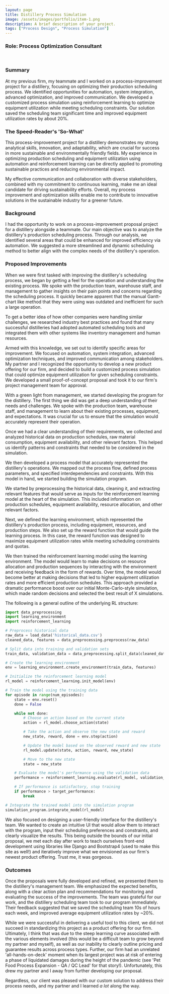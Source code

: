 ```yaml
---
layout: page
title: Distillery Process Simulation
image: /assets/images/portfolio/item-1.png
description: A brief description of your project.
tags: ["Process Design", "Process Simulation"]
---
```

### Role: Process Optimization Consultant
<br>

### Summary

At my previous firm, my teammate and I worked on a process-improvement project for a distillery, focusing on optimizing their production scheduling process. We identified opportunities for automation, system integration, advanced optimization, and improved communication. We developed a customized process simulation using reinforcement learning to optimize equipment utilization while meeting scheduling constraints. Our solution saved the scheduling team significant time and improved equipment utilization rates by about 20%.

### The Speed-Reader's 'So-What'
This process-improvement project for a distillery demonstrates my strong analytical skills, innovation, and adaptability, which are crucial for success in more sustainable and environmentally friendly fields. My experience in optimizing production scheduling and equipment utilization using automation and reinforcement learning can be directly applied to promoting sustainable practices and reducing environmental impact.

My effective communication and collaboration with diverse stakeholders, combined with my commitment to continuous learning, make me an ideal candidate for driving sustainability efforts. Overall, my process improvement and optimization skills enable me to contribute to innovative solutions in the sustainable industry for a greener future.

### Background

I had the opportunity to work on a process-improvement proposal project for a distillery alongside a teammate. Our main objective was to analyze the distillery's production scheduling process. Through our analysis, we identified several areas that could be enhanced for improved efficiency via automation. We suggested a more streamlined and dynamic scheduling method to better align with the complex needs of the distillery's operation.

### Proposed Improvements

When we were first tasked with improving the distillery's scheduling process, we began by getting a feel for the operation and understanding the existing process. We spoke with the production team, warehouse staff, and management to gather insights on their pain points and concerns regarding the scheduling process. It quickly became apparent that the manual Gantt-chart like method that they were using was outdated and inefficient for such a large operation.

To get a better idea of how other companies were handling similar challenges, we researched industry best practices and found that many successful distilleries had adopted automated scheduling tools and integrated them with other systems like inventory management and human resources.

Armed with this knowledge, we set out to identify specific areas for improvement. We focused on automation, system integration, advanced optimization techniques, and improved communication among stakeholders. My partner and I recognized the opportunity to develop a new product offering for our firm, and decided to build a customized process simulation that could optimize equipment utilization for given scheduling constraints. We developed a small proof-of-concept proposal and took it to our firm's project management team for approval.

With a green light from management, we started developing the program for the distillery. The first thing we did was get a deep understanding of their needs and challenges. We spoke with the production team, warehouse staff, and management to learn about their existing processes, equipment, and expectations. It was crucial for us to ensure that the simulation would accurately represent their operation.

Once we had a clear understanding of their requirements, we collected and analyzed historical data on production schedules, raw material consumption, equipment availability, and other relevant factors. This helped us identify patterns and constraints that needed to be considered in the simulation.

We then developed a process model that accurately represented the distillery's operations. We mapped out the process flow, defined process parameters, and specified interdependencies and constraints. With this model in hand, we started building the simulation program.

We started by preprocessing the historical data, cleaning it, and extracting relevant features that would serve as inputs for the reinforcement learning model at the heart of the simulation. This included information on production schedules, equipment availability, resource allocation, and other relevant factors.

Next, we defined the learning environment, which represented the distillery's production process, including equipment, resources, and production steps. We also set up the reward function that would guide the learning process. In this case, the reward function was designed to maximize equipment utilization rates while meeting scheduling constraints and quotas.

We then trained the reinforcement learning model using the learning environment. The model would learn to make decisions on resource allocation and production sequences by interacting with the environment and receiving feedback in the form of rewards. Over time, the model would become better at making decisions that led to higher equipment utilization rates and more efficient production schedules. This approach provided a dramatic performance boost over our initial Monte-Carlo-style simulation, which made random decisions and selected the best result of X simulations.

The following is a general outline of the underlying RL structure:

```python
import data_preprocessing
import learning_environment
import reinforcement_learning

# Preprocess historical data
raw_data = load_data('historical_data.csv')
cleaned_data, features = data_preprocessing.preprocess(raw_data)

# Split data into training and validation sets
train_data, validation_data = data_preprocessing.split_data(cleaned_data)

# Create the learning environment
env = learning_environment.create_environment(train_data, features)

# Initialize the reinforcement learning model
rl_model = reinforcement_learning.init_model(env)

# Train the model using the training data
for episode in range(num_episodes):
    state = env.reset()
    done = False

    while not done:
        # Choose an action based on the current state
        action = rl_model.choose_action(state)

        # Take the action and observe the new state and reward
        new_state, reward, done = env.step(action)

        # Update the model based on the observed reward and new state
        rl_model.update(state, action, reward, new_state)

        # Move to the new state
        state = new_state

    # Evaluate the model's performance using the validation data
    performance = reinforcement_learning.evaluate(rl_model, validation_data)

    # If performance is satisfactory, stop training
    if performance > target_performance:
        break

# Integrate the trained model into the simulation program
simulation_program.integrate_model(rl_model)
```

We also focused on designing a user-friendly interface for the distillery's team. We wanted to create an intuitive UI that would allow them to interact with the program, input their scheduling preferences and constraints, and clearly visualize the results. This being outside the bounds of our initial proposal, we met each day after work to teach ourselves front-end development using libraries like Django and Bootstrap4 (used to make this site as well!) and iteratively improve what we envisioned as our firm's newest product offering. Trust me, it was gorgeous.

### Outcomes

Once the proposals were fully developed and refined, we presented them to the distillery's management team. We emphasized the expected benefits, along with a clear action plan and recommendations for monitoring and evaluating the success of the improvements. The team was grateful for our work, and the distillery scheduling team took to our program immediately. Their feedback suggested that we saved the scheduling team 10s of hours each week, and improved average equipment utilization rates by ~20%.

While we were successful in delivering a useful tool to this client, we did not succeed in standardizing this project as a product offering for our firm. Ultimately, I think that was due to the steep learning curve associated with the various elements involved (this would be a difficult team to grow beyond my partner and myself), as well as our inability to clearly outline pricing and guarantee results across process types. Further, our firm had an unrelated 'all-hands-on-deck' moment when its largest project was at risk of entering a phase of liquidated damages during the height of the pandemic (see 'Pet Food Process Expansion - QA / QC Lead' for that story!). Unfortunately, this drew my partner and I away from further developing our proposal. 

Regardless, our client was pleased with our custom solution to address their process needs, and my partner and I learned *a lot* along the way. 

